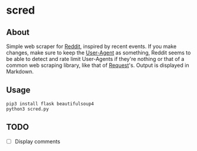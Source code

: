 # scred

## About

Simple web scraper for [Reddit](https://old.reddit.com), inspired by recent
events. If you make changes, make sure to keep the
[User-Agent](https://en.wikipedia.org/wiki/User_agent) as something, Reddit
seems to be able to detect and rate limit User-Agents if they're nothing or
that of a common web scraping library, like that of
[Request](https://requests.readthedocs.io/en/latest/)'s. Output is displayed
in Markdown.

## Usage

```
pip3 install flask beautifulsoup4
python3 scred.py
```

## TODO

- [ ] Display comments
